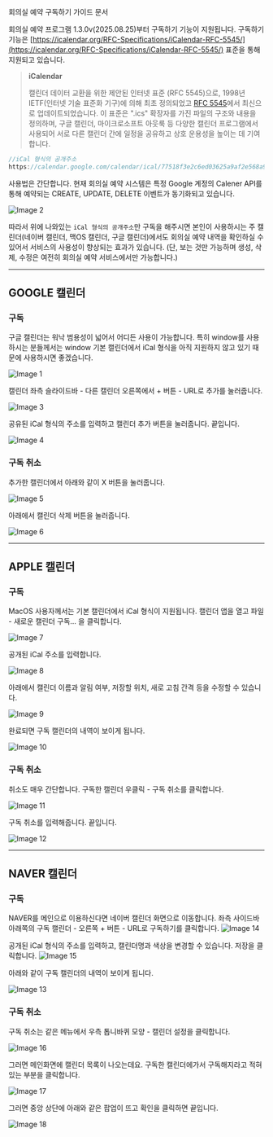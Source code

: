 회의실 예약 구독하기 가이드 문서

회의실 예약 프로그램 1.3.0v(2025.08.25)부터 구독하기 기능이 지원됩니다. 구독하기 기능은 [https://icalendar.org/RFC-Specifications/iCalendar-RFC-5545/](https://icalendar.org/RFC-Specifications/iCalendar-RFC-5545/) 표준을 통해 지원되고 있습니다.

> **iCalendar**
>
> 캘린더 데이터 교환을 위한 제안된 인터넷 표준 (RFC 5545)으로, 1998년 IETF(인터넷 기술 표준화 기구)에 의해 최초 정의되었고 [RFC 5545](https://www.google.com/search?q=https://www.google.com/search%3Fsca_esv%3D9687d88dd609da73%26cs%3D0%26sxsrf%3DAE3TifNWNf2wPvGPq4RDyVWs40c2gyqFGw%253A1756110180585%26q%3DRFC%2B5545%26sa%3DX%26ved%3D2ahUKEwi1g9CbxKWPAxXq5DQHHZI1L1sQxccNegQIAhAC%26mstk%3DAUtExfBOz8GTH5vWpoa9eJ_iqXmPLEAApeSAgZ1msH01oK_JYb5Ndv3f6u_HAeFK4KgGI7D7-kmdFX4VtfFUtggv3p0yOpliPMAzxtq3jbUyxs79Cl3xcAEecK8bFCYaS616_CXjtDoLgDUS-BgQmCymbCrhha-F8EnTO3sJHoMWFQnYTggdg4P02RqOJfo6_EPYQ4DTgoWztAocp24oDBTpATxRbIQ5isaGgGeazIUQI45AliwqDRkMful5-lhz0kexfq0w4zkVfH8JxcNrp4uUqQKr%26csui%3D3)에서 최신으로 업데이트되었습니다. 이 표준은 ".ics" 확장자를 가진 파일의 구조와 내용을 정의하며, 구글 캘린더, 마이크로소프트 아웃룩 등 다양한 캘린더 프로그램에서 사용되어 서로 다른 캘린더 간에 일정을 공유하고 상호 운용성을 높이는 데 기여합니다.

```jsx
//iCal 형식의 공개주소
https://calendar.google.com/calendar/ical/77518f3e2c6ed03625a9af2e568a9933085c799eab415f30b8aae822f44d9e59%40group.calendar.google.com/public/basic.ics
```

사용법은 간단합니다. 현재 회의실 예약 시스템은 특정 Google 계정의 Calener API를 통해 예약되는 CREATE, UPDATE, DELETE 이벤트가 동기화되고 있습니다.

![Image 2](https://github.com/user-attachments/assets/7f43cadb-a57f-470f-aec4-dc2f00457b9c)


따라서 위에 나와있는 `iCal 형식의 공개주소`만 구독을 해주시면 본인이 사용하시는 주 캘린더(네이버 캘린더, 맥OS 캘린더, 구글 캘린더)에서도 회의실 예약 내역을 확인하실 수 있어서 서비스의 사용성이 향상되는 효과가 있습니다. (단, 보는 것만 가능하며 생성, 삭제, 수정은 여전히 회의실 예약 서비스에서만 가능합니다.)

-----

## GOOGLE 캘린더

### 구독

구글 캘린더는 워낙 범용성이 넓어서 어디든 사용이 가능합니다. 특히 window를 사용하시는 분들께서는 window 기본 캘린더에서 iCal 형식을 아직 지원하지 않고 있기 때문에 사용하시면 좋겠습니다.

![Image 1](https://github.com/user-attachments/assets/2fd18a35-c7cb-4ad6-8d34-bfea35097605)


캘린더 좌측 슬라이드바 - 다른 캘린더 오른쪽에서 + 버튼 - URL로 추가를 눌러줍니다.

![Image 3](https://github.com/user-attachments/assets/11763216-7683-4774-9bdc-42bb99da2caa)

공유된 iCal 형식의 주소를 입력하고 캘린더 추가 버튼을 눌러줍니다. 끝입니다.

![Image 4](https://github.com/user-attachments/assets/3640bf97-f87a-4576-a123-e5cd94f068c7)

### 구독 취소

추가한 캘린더에서 아래와 같이 X 버튼을 눌러줍니다.

![Image 5](https://github.com/user-attachments/assets/c6a15300-ce49-4f31-8b5a-7fe68debc8fd)

아래에서 캘린더 삭제 버튼을 눌러줍니다.

![Image 6](https://github.com/user-attachments/assets/25440c8d-b49f-4f62-b162-f9e72e7ca715)

-----

## APPLE 캘린더

### 구독

MacOS 사용자께서는 기본 캘린더에서 iCal 형식이 지원됩니다. 캘린더 앱을 열고 파일 - 새로운 캘린더 구독… 을 클릭합니다.

![Image 7](https://github.com/user-attachments/assets/a50622da-cc25-4a32-a589-d2e80d9e461c)

공개된 iCal 주소를 입력합니다.

![Image 8](https://github.com/user-attachments/assets/0ed3eb8e-195e-4115-b20f-8e76934fd20f)

아래에서 캘린더 이름과 알림 여부, 저장할 위치, 새로 고침 간격 등을 수정할 수 있습니다.

![Image 9](https://github.com/user-attachments/assets/daa124c6-d0e3-4858-8dac-5ff8295b90be)

완료되면 구독 캘린더의 내역이 보이게 됩니다.

![Image 10](https://github.com/user-attachments/assets/504bb238-0130-4ada-ac84-6f8fb2e0c4a6)

### 구독 취소

취소도 매우 간단합니다. 구독한 캘린더 우클릭 - 구독 취소를 클릭합니다.

![Image 11](https://github.com/user-attachments/assets/ca822388-4598-42d7-a7f5-9dcbda67c5f1)

구독 취소를 입력해줍니다. 끝입니다.

![Image 12](https://github.com/user-attachments/assets/3dd5650f-b426-486d-901e-a36bed75c177)

-----

## NAVER 캘린더

### 구독

NAVER를 메인으로 이용하신다면 네이버 캘린더 화면으로 이동합니다. 좌측 사이드바 아래쪽의 구독 캘린더 - 오른쪽 + 버튼 - URL로 구독하기를 클릭합니다.
![Image 14](https://github.com/user-attachments/assets/e895fe72-d566-45b5-8359-c7a7fe10f66a)


공개된 iCal 형식의 주소를 입력하고, 캘린더명과 색상을 변경할 수 있습니다. 저장을 클릭합니다.
![Image 15](https://github.com/user-attachments/assets/47bf73c2-f177-4599-8512-ec857b25d72d)


아래와 같이 구독 캘린더의 내역이 보이게 됩니다.

![Image 13](https://github.com/user-attachments/assets/136b91a7-2710-41f5-80f4-d0a7cbc421a8)


### 구독 취소

구독 취소는 같은 메뉴에서 우측 톱니바퀴 모양 - 캘린더 설정을 클릭합니다.

![Image 16](https://github.com/user-attachments/assets/9a655f86-5b5b-4939-bc72-80d975c695a3)


그러면 메인화면에 캘린더 목록이 나오는데요. 구독한 캘린더에가서 구독해지라고 적혀있는 부분을 클릭합니다.

![Image 17](https://github.com/user-attachments/assets/527ed744-e27b-44a2-b5ad-326bf0c7dc5b)

그러면 중앙 상단에 아래와 같은 팝업이 뜨고 확인을 클릭하면 끝입니다.

![Image 18](https://github.com/user-attachments/assets/1f07284f-16d1-4a66-b906-74c2c226a293)
